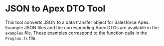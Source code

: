 # JSON to Apex DTO Tool

This tool converts JSON to a data transfer object for Salesforce Apex. Example JSON files and the corresponding Apex DTOs are available in the `examples` file. These examples correspond to the function calls in the `Program.fs` file.
